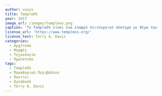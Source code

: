 ```yaml
---
author: vuxxs
title: TempleOS
year: 2017
image_url: /images/templeos.png
caption: 'Το TempleOS είναι ένα ελαφρύ λειτουργικό σύστημα με θέμα την Αγία Γραφή σχεδιασμένο να είναι ο Τρίτος Ναός που προφητεύεται στη Βίβλο. Δημιουργήθηκε από τον Αμερικανό προγραμματιστή Terry A. Davis, ο οποίος το ανέπτυξε μόνος του στη διάρκεια μιας δεκαετίας μετά από μια σειρά μανιακών επεισοδίων που αργότερα περιέγραψε ως αποκάλυψη από τον Θεό'
license_url: 'https://www.templeos.org/'
license_text: Terry A. Davis
categories:
  - Αρχέτυπα 
  - Μορφές
  - Τεχνολογία
  - Πρωτότυπο
tags:
  - TempleOS
  - Παραθυρικό Περιβάλλον 
  - Ποντίκι 
  - Dynabook
  - Terry A. Davis
---
```

